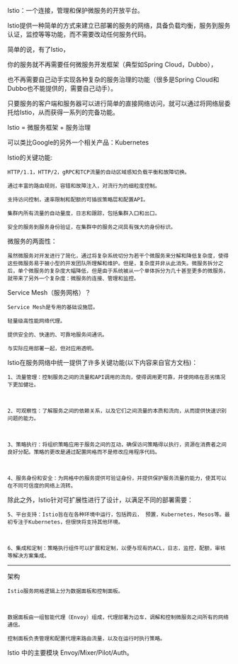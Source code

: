 Istio：一个连接，管理和保护微服务的开放平台。

Istio提供一种简单的方式来建立已部署的服务的网络，具备负载均衡，服务到服务认证，监控等等功能，而不需要改动任何服务代码。



简单的说，有了Istio，

你的服务就不再需要任何微服务开发框架（典型如Spring Cloud，Dubbo），

也不再需要自己动手实现各种复杂的服务治理的功能（很多是Spring Cloud和Dubbo也不能提供的，需要自己动手）。

只要服务的客户端和服务器可以进行简单的直接网络访问，就可以通过将网络层委托给Istio，从而获得一系列的完备功能。



Istio = 微服务框架 + 服务治理



可以类比Google的另外一个相关产品：Kubernetes



Istio的关键功能:

	HTTP/1.1，HTTP/2，gRPC和TCP流量的自动区域感知负载平衡和故障切换。

	通过丰富的路由规则，容错和故障注入，对流行为的细粒度控制。

	支持访问控制，速率限制和配额的可插拔策略层和配置API。

	集群内所有流量的自动量度，日志和跟踪，包括集群入口和出口。

	安全的服务到服务身份验证，在集群中的服务之间具有强大的身份标识。





微服务的两面性：

	虽然微服务对开发进行了简化，通过将复杂系统切分为若干个微服务来分解和降低复杂度，使得这些微服务易于被小型的开发团队所理解和维护。但是，复杂度并非从此消失。微服务拆分之后，单个微服务的复杂度大幅降低，但是由于系统被从一个单体拆分为几十甚至更多的微服务， 就带来了另外一个复杂度：微服务的连接、管理和监控。



Service Mesh（服务网格）？

	Service Mesh是专用的基础设施层。

	轻量级高性能网络代理。

	提供安全的、快速的、可靠地服务间通讯。

	与实际应用部署一起，但对应用透明。



Istio在服务网络中统一提供了许多关键功能\(以下内容来自官方文档\)：



	1、流量管理：控制服务之间的流量和API调用的流向，使得调用更可靠，并使网络在恶劣情况下更加健壮。



	2、可观察性：了解服务之间的依赖关系，以及它们之间流量的本质和流向，从而提供快速识别问题的能力。



	3、策略执行：将组织策略应用于服务之间的互动，确保访问策略得以执行，资源在消费者之间良好分配。策略的更改是通过配置网格而不是修改应用程序代码。



	4、服务身份和安全：为网格中的服务提供可验证身份，并提供保护服务流量的能力，使其可以在不同可信度的网络上流转。



除此之外，Istio针对可扩展性进行了设计，以满足不同的部署需要：



	5、平台支持：Istio旨在在各种环境中运行，包括跨云， 预置，Kubernetes，Mesos等。最初专注于Kubernetes，但很快将支持其他环境。



	6、集成和定制：策略执行组件可以扩展和定制，以便与现有的ACL，日志，监控，配额，审核等解决方案集成。

	

------------------------------------------------------------

架构

	Istio服务网格逻辑上分为数据面板和控制面板。	

	

	数据面板由一组智能代理（Envoy）组成，代理部署为边车，调解和控制微服务之间所有的网络通信。

	控制面板负责管理和配置代理来路由流量，以及在运行时执行策略。

	

Istio 中的主要模块 Envoy/Mixer/Pilot/Auth。	

	

	

	

	

	

	

	

	

	

	

	

	

	

	









